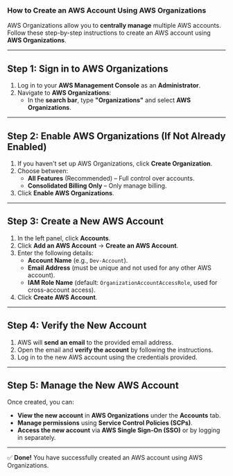 ### **How to Create an AWS Account Using AWS Organizations**  

AWS Organizations allow you to **centrally manage** multiple AWS accounts. Follow these step-by-step instructions to create an AWS account using **AWS Organizations**.

---

## **Step 1: Sign in to AWS Organizations**  
1. Log in to your **AWS Management Console** as an **Administrator**.
2. Navigate to **AWS Organizations**:  
   - In the **search bar**, type **"Organizations"** and select **AWS Organizations**.

---

## **Step 2: Enable AWS Organizations (If Not Already Enabled)**  
1. If you haven't set up AWS Organizations, click **Create Organization**.  
2. Choose between:
   - **All Features** (Recommended) – Full control over accounts.
   - **Consolidated Billing Only** – Only manage billing.  
3. Click **Enable AWS Organizations**.

---

## **Step 3: Create a New AWS Account**  
1. In the left panel, click **Accounts**.
2. Click **Add an AWS Account** → **Create an AWS Account**.
3. Enter the following details:
   - **Account Name** (e.g., `Dev-Account`).
   - **Email Address** (must be unique and not used for any other AWS account).
   - **IAM Role Name** (default: `OrganizationAccountAccessRole`, used for cross-account access).
4. Click **Create AWS Account**.

---

## **Step 4: Verify the New Account**  
1. AWS will **send an email** to the provided email address.
2. Open the email and **verify the account** by following the instructions.
3. Log in to the new AWS account using the credentials provided.

---

## **Step 5: Manage the New AWS Account**  
Once created, you can:
- **View the new account** in **AWS Organizations** under the **Accounts** tab.
- **Manage permissions** using **Service Control Policies (SCPs)**.
- **Access the new account** via **AWS Single Sign-On (SSO)** or by logging in separately.

---

✅ **Done!** You have successfully created an AWS account using AWS Organizations.